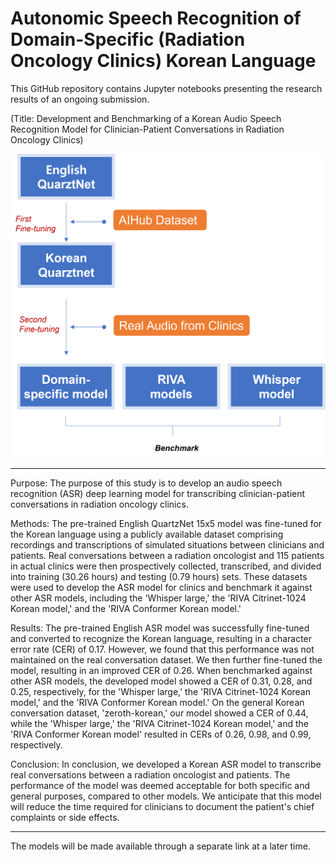 # Autonomic Speech Recognition of Domain-Specific (Radiation Oncology Clinics) Korean Language 
This GitHub repository contains Jupyter notebooks presenting the research results of an ongoing submission.

(Title: Development and Benchmarking of a Korean Audio Speech Recognition Model for Clinician-Patient Conversations in Radiation Oncology Clinics)

<img src="./readme.png">


---------------------------------------------------------

Purpose: The purpose of this study is to develop an audio speech recognition (ASR) deep learning model for transcribing clinician-patient conversations in radiation oncology clinics.

Methods: The pre-trained English QuartzNet 15x5 model was fine-tuned for the Korean language using a publicly available dataset comprising recordings and transcriptions of simulated situations between clinicians and patients. Real conversations between a radiation oncologist and 115 patients in actual clinics were then prospectively collected, transcribed, and divided into training (30.26 hours) and testing (0.79 hours) sets. These datasets were used to develop the ASR model for clinics and benchmark it against other ASR models, including the 'Whisper large,' the 'RIVA Citrinet-1024 Korean model,' and the 'RIVA Conformer Korean model.'

Results: The pre-trained English ASR model was successfully fine-tuned and converted to recognize the Korean language, resulting in a character error rate (CER) of 0.17. However, we found that this performance was not maintained on the real conversation dataset. We then further fine-tuned the model, resulting in an improved CER of 0.26. When benchmarked against other ASR models, the developed model showed a CER of 0.31, 0.28, and 0.25, respectively, for the 'Whisper large,' the 'RIVA Citrinet-1024 Korean model,' and the 'RIVA Conformer Korean model.' On the general Korean conversation dataset, 'zeroth-korean,' our model showed a CER of 0.44, while the 'Whisper large,' the 'RIVA Citrinet-1024 Korean model,' and the 'RIVA Conformer Korean model' resulted in CERs of 0.26, 0.98, and 0.99, respectively.

Conclusion: In conclusion, we developed a Korean ASR model to transcribe real conversations between a radiation oncologist and patients. The performance of the model was deemed acceptable for both specific and general purposes, compared to other models. We anticipate that this model will reduce the time required for clinicians to document the patient's chief complaints or side effects.

---------------------------------------------------------
The models will be made available through a separate link at a later time.

